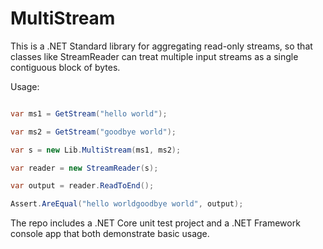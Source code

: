 # MultiStream

This is a .NET Standard library for aggregating read-only streams, so that classes like StreamReader can treat multiple input streams as a single contiguous block of bytes.

Usage:

```C#

var ms1 = GetStream("hello world");

var ms2 = GetStream("goodbye world");

var s = new Lib.MultiStream(ms1, ms2);

var reader = new StreamReader(s);

var output = reader.ReadToEnd();

Assert.AreEqual("hello worldgoodbye world", output);

```

The repo includes a .NET Core unit test project and a .NET Framework console app that both demonstrate basic usage.

